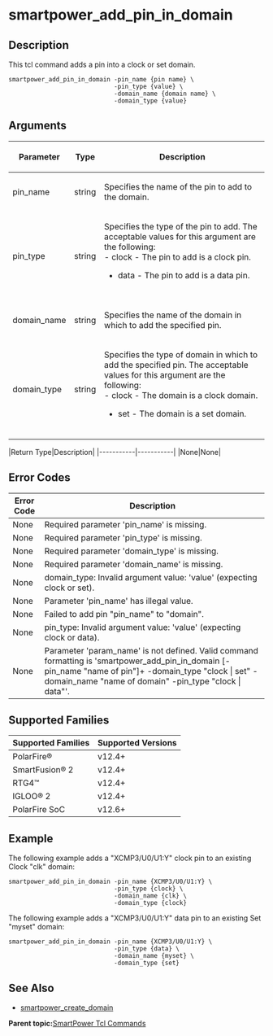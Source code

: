 # smartpower\_add\_pin\_in\_domain

## Description

This tcl command adds a pin into a clock or set domain.

```
smartpower_add_pin_in_domain -pin_name {pin name} \
                             -pin_type {value} \
                             -domain_name {domain name} \
                             -domain_type {value}
```

## Arguments

<table id="GUID-E760424E-A3D0-4A34-A973-E298B5A8615B"><thead><tr><th>

Parameter

</th><th>

Type

</th><th>

Description

</th></tr></thead><tbody><tr><td>

pin\_name

</td><td>

string

</td><td>

Specifies the name of the pin to add to the domain.

</td></tr><tr><td>

pin\_type

</td><td>

string

</td><td>

Specifies the type of the pin to add. The acceptable values for this argument are the following:<br /> -   clock - The pin to add is a clock pin.
-   data - The pin to add is a data pin.

<br />

</td></tr><tr><td>

domain\_name

</td><td>

string

</td><td>

Specifies the name of the domain in which to add the specified pin.

</td></tr><tr><td>

domain\_type

</td><td>

string

</td><td>

Specifies the type of domain in which to add the specified pin. The acceptable values for this argument are the following:<br /> -   clock - The domain is a clock domain.
-   set - The domain is a set domain.

<br />

</td></tr></tbody>
</table>|Return Type|Description|
|-----------|-----------|
|None|None|

## Error Codes

|Error Code|Description|
|----------|-----------|
|None|Required parameter 'pin\_name' is missing.|
|None|Required parameter 'pin\_type' is missing.|
|None|Required parameter 'domain\_type' is missing.|
|None|Required parameter 'domain\_name' is missing.|
|None|domain\_type: Invalid argument value: 'value' \(expecting clock or set\).|
|None|Parameter 'pin\_name' has illegal value.|
|None|Failed to add pin "pin\_name" to "domain".|
|None|pin\_type: Invalid argument value: 'value' \(expecting clock or data\).|
|None|Parameter 'param\_name' is not defined. Valid command formatting is 'smartpower\_add\_pin\_in\_domain \[-pin\_name "name of pin"\]+ -domain\_type "clock \| set" -domain\_name "name of domain" -pin\_type "clock \| data"'.|

## Supported Families

|Supported Families|Supported Versions|
|------------------|------------------|
|PolarFire®|v12.4+|
|SmartFusion® 2|v12.4+|
|RTG4™|v12.4+|
|IGLOO® 2|v12.4+|
|PolarFire SoC|v12.6+|

## Example

The following example adds a "XCMP3/U0/U1:Y" clock pin to an existing Clock "clk" domain:

```
smartpower_add_pin_in_domain -pin_name {XCMP3/U0/U1:Y} \
                             -pin_type {clock} \
                             -domain_name {clk} \
                             -domain_type {clock}
```

The following example adds a "XCMP3/U0/U1:Y" data pin to an existing Set "myset" domain:

```
smartpower_add_pin_in_domain -pin_name {XCMP3/U0/U1:Y} \
                             -pin_type {data} \
                             -domain_name {myset} \
                             -domain_type {set}
```

## See Also

-   [smartpower\_create\_domain](GUID-2B3716BF-DF9B-43DE-9CD1-B7738860DECE.md)

**Parent topic:**[SmartPower Tcl Commands](GUID-33C45F08-A467-4461-B5EF-8D86325E235A.md)

